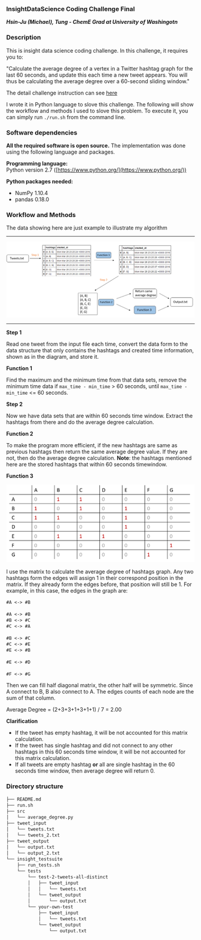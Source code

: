 ### InsightDataScience Coding Challenge Final
***Hsin-Ju (Michael), Tung - ChemE Grad at University of Washingotn***

### Description

This is insight data science coding challenge. In this challenge, it requires you to:

"Calculate the average degree of a vertex in a Twitter hashtag graph for the last 60 seconds, and update this each time a new tweet appears.  You will thus be calculating the average degree over a 60-second sliding window."

The detail challenge instruction can see [here][1]

I wrote it in Python language to slove this challenge. The following will show the workflow and methods I used to slove this problem. To execute it, you can simply run `./run.sh` from the command line.



### Software dependencies

**All the required software is open source.**  The implementation was done using the following language and packages.

**Programming language:**   
Python version 2.7  ([https://www.python.org/](https://www.python.org/))

**Python packages needed:**
- NumPy 1.10.4
- pandas 0.18.0



### Workflow and Methods

The data showing here are just example to illustrate my algorithm

----

<img src="images/Workflow.PNG">

----

**Step 1** 

Read one tweet from the input file each time, convert the data form to the data structure that only contains the hashtags and created time information, shown as in the diagram, and store it. 

**Function 1** 

Find the maximum and the minimum time from that data sets, remove the minimum time data if `max_time - min_time` > 60 seconds, until `max_time - min_time` <= 60 seconds. 

 **Step 2** 

Now we have data sets that are within 60 seconds time window. Extract the hashtags from there and do the average degree calculation.


**Function 2** 

To make the program more efficient, if the new hashtags are same as previous hashtags then return the same average degree value. If they are not, then do the average degree calculation. 
**Note**: the hashtags mentioned here are the stored hashtags that within 60 seconds timewindow. 


**Function 3**


<img src="images/Matrix example.PNG">

I use the matrix to calculate the average degree of hashtags graph. Any two hashtags form the edges will assign 1 in their correspond position in the matrix. If they already form the edges before, that position will still be 1. For example, in this case, the edges in the graph  are:

```
#A <-> #B

#A <-> #B
#B <-> #C
#C <-> #A

#B <-> #C
#C <-> #E
#E <-> #B

#E <-> #D

#F <-> #G

```
Then we can fill half diagonal matrix, the other half will be symmetric. Since A connect to B, B also connect to A. The edges counts of each node are the sum of that column. 

Average Degree = (2+3+3+1+3+1+1) / 7 = 2.00


**Clarification**
- If the tweet has empty hashtag, it will be not accounted for this matrix calculation. 
- If the tweet has single hashtag and did not connect to any other hashtags in this 60 seconds time window, it will be not accounted for this matrix calculation.
- If all tweets are empty hashtag **or** all are single hashtag in the 60 seconds time window, then average degree will return 0.



### Directory structure


	├── README.md 
	├── run.sh
	├── src
	│   └── average_degree.py
	├── tweet_input
	│   └── tweets.txt
	│   └── tweets_2.txt
	├── tweet_output
	│   └── output.txt
	│   └── output_2.txt
	└── insight_testsuite
	    ├── run_tests.sh
	    └── tests
	        └── test-2-tweets-all-distinct
	        │   ├── tweet_input
	        │   │   └── tweets.txt
	        │   └── tweet_output
	        │       └── output.txt
	        └── your-own-test
	            ├── tweet_input
	            │   └── tweets.txt
	            └── tweet_output
	                └── output.txt



[1]: https://github.com/hsintmike/InsightDataScience/blob/master/instruction.md "here"